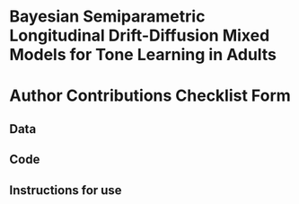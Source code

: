 # Bayesian Semiparametric Longitudinal Drift-Diffusion Mixed Models for Tone Learning in Adults

# Author Contributions Checklist Form

## Data


## Code


## Instructions for use

